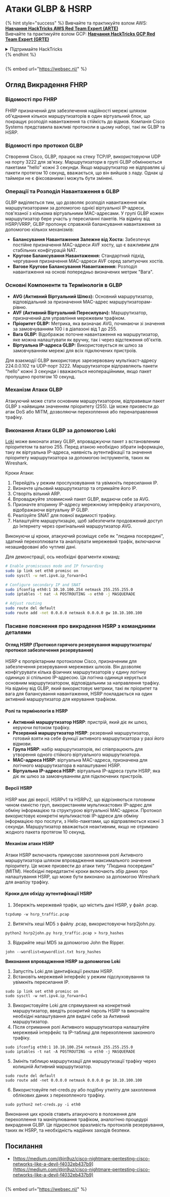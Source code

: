 # Атаки GLBP & HSRP

{% hint style="success" %}
Вивчайте та практикуйте взлом AWS: <img src="/.gitbook/assets/arte.png" alt="" data-size="line">[**Навчання HackTricks AWS Red Team Expert (ARTE)**](https://training.hacktricks.xyz/courses/arte)<img src="/.gitbook/assets/arte.png" alt="" data-size="line">\
Вивчайте та практикуйте взлом GCP: <img src="/.gitbook/assets/grte.png" alt="" data-size="line">[**Навчання HackTricks GCP Red Team Expert (GRTE)**<img src="/.gitbook/assets/grte.png" alt="" data-size="line">](https://training.hacktricks.xyz/courses/grte)

<details>

<summary>Підтримайте HackTricks</summary>

* Перевірте [**плани підписки**](https://github.com/sponsors/carlospolop)!
* **Приєднуйтесь до** 💬 [**групи Discord**](https://discord.gg/hRep4RUj7f) або [**групи telegram**](https://t.me/peass) або **слідкуйте** за нами на **Twitter** 🐦 [**@hacktricks\_live**](https://twitter.com/hacktricks\_live)**.**
* **Поширюйте хакерські трюки, надсилаючи PR до** [**HackTricks**](https://github.com/carlospolop/hacktricks) та [**HackTricks Cloud**](https://github.com/carlospolop/hacktricks-cloud) репозиторіїв на GitHub.

</details>
{% endhint %}

<figure><img src="https://pentest.eu/RENDER_WebSec_10fps_21sec_9MB_29042024.gif" alt=""><figcaption></figcaption></figure>

{% embed url="https://websec.nl/" %}

## Огляд Викрадення FHRP

### Відомості про FHRP
FHRP призначений для забезпечення надійності мережі шляхом об'єднання кількох маршрутизаторів в один віртуальний блок, що покращує розподіл навантаження та стійкість до відмов. Компанія Cisco Systems представила важливі протоколи в цьому наборі, такі як GLBP та HSRP.

### Відомості про протокол GLBP
Створення Cisco, GLBP, працює на стеку TCP/IP, використовуючи UDP на порту 3222 для зв'язку. Маршрутизатори в групі GLBP обмінюються пакетами "hello" кожні 3 секунди. Якщо маршрутизатор не відправляє ці пакети протягом 10 секунд, вважається, що він вийшов з ладу. Однак ці таймери не є фіксованими і можуть бути змінені.

### Операції та Розподіл Навантаження в GLBP
GLBP виділяється тим, що дозволяє розподіл навантаження між маршрутизаторами за допомогою однієї віртуальної IP-адреси, пов'язаної з кількома віртуальними MAC-адресами. У групі GLBP кожен маршрутизатор бере участь у пересиланні пакетів. На відміну від HSRP/VRRP, GLBP пропонує справжній балансування навантаження за допомогою кількох механізмів:

- **Балансування Навантаження Залежне від Хоста:** Забезпечує постійне призначення MAC-адреси AVF хосту, що є важливим для стабільних конфігурацій NAT.
- **Кругове Балансування Навантаження:** Стандартний підхід, чергування призначення MAC-адреси AVF серед запитуючих хостів.
- **Вагове Кругове Балансування Навантаження:** Розподіл навантаження на основі попередньо визначених метрик "Вага".

### Основні Компоненти та Термінологія в GLBP
- **AVG (Активний Віртуальний Шлюз):** Основний маршрутизатор, відповідальний за призначення MAC-адрес маршрутизаторам-рівню.
- **AVF (Активний Віртуальний Пересилувач):** Маршрутизатор, призначений для управління мережевим трафіком.
- **Пріоритет GLBP:** Метрика, яка визначає AVG, починаючи зі значення за замовчуванням 100 і в діапазоні від 1 до 255.
- **Вага GLBP:** Відображає поточне навантаження на маршрутизатор, яке можна налаштувати як вручну, так і через відстеження об'єктів.
- **Віртуальна IP-адреса GLBP:** Використовується як шлюз за замовчуванням мережі для всіх підключених пристроїв.

Для взаємодії GLBP використовує зарезервовану мультікаст-адресу 224.0.0.102 та UDP-порт 3222. Маршрутизатори відправляють пакети "hello" кожні 3 секунди і вважаються неопераційними, якщо пакет пропущено протягом 10 секунд.

### Механізм Атаки GLBP
Атакуючий може стати основним маршрутизатором, відправивши пакет GLBP з найвищим значенням пріоритету (255). Це може призвести до атак DoS або MITM, дозволяючи перехоплення або перенаправлення трафіку.

### Виконання Атаки GLBP за допомогою Loki
[Loki](https://github.com/raizo62/loki_on_kali) може виконати атаку GLBP, впроваджуючи пакет з встановленим пріоритетом та вагою 255. Перед атакою необхідно зібрати інформацію, таку як віртуальна IP-адреса, наявність аутентифікації та значення пріоритету маршрутизатора за допомогою інструментів, таких як Wireshark.

Кроки Атаки:
1. Перейдіть у режим прослуховування та увімкніть пересилання IP.
2. Визначте цільовий маршрутизатор та отримайте його IP.
3. Створіть вільний ARP.
4. Впроваджуйте зловмисний пакет GLBP, видаючи себе за AVG.
5. Призначте вторинну IP-адресу мережному інтерфейсу атакуючого, відображаючи віртуальну IP GLBP.
6. Реалізуйте SNAT для повної видимості трафіку.
7. Налаштуйте маршрутизацію, щоб забезпечити продовжений доступ до Інтернету через оригінальний маршрутизатор AVG.

Виконуючи ці кроки, атакуючий розміщує себе як "людина посередині", здатний перехоплювати та аналізувати мережевий трафік, включаючи незашифровані або чутливі дані.

Для демонстрації, ось необхідні фрагменти команд:
```bash
# Enable promiscuous mode and IP forwarding
sudo ip link set eth0 promisc on
sudo sysctl -w net.ipv4.ip_forward=1

# Configure secondary IP and SNAT
sudo ifconfig eth0:1 10.10.100.254 netmask 255.255.255.0
sudo iptables -t nat -A POSTROUTING -o eth0 -j MASQUERADE

# Adjust routing
sudo route del default
sudo route add -net 0.0.0.0 netmask 0.0.0.0 gw 10.10.100.100
```
### Пасивне пояснення про викрадення HSRP з командними деталями

#### Огляд HSRP (Протокол гарячого резервування маршрутизатора/протокол забезпечення резервування)
HSRP є пропрієтарним протоколом Cisco, призначеним для забезпечення резервування мережевих шлюзів. Він дозволяє конфігурувати кілька фізичних маршрутизаторів у єдину логічну одиницю зі спільною IP-адресою. Ця логічна одиниця керується основним маршрутизатором, відповідальним за направлення трафіку. На відміну від GLBP, який використовує метрики, такі як пріоритет та вага для балансування навантаження, HSRP покладається на один активний маршрутизатор для керування трафіком.

#### Ролі та термінологія в HSRP
- **Активний маршрутизатор HSRP**: пристрій, який діє як шлюз, керуючи потоком трафіку.
- **Резервний маршрутизатор HSRP**: резервний маршрутизатор, готовий взяти на себе функції активного маршрутизатора у разі його відмови.
- **Група HSRP**: набір маршрутизаторів, які співпрацюють для утворення одного стійкого віртуального маршрутизатора.
- **MAC-адреса HSRP**: віртуальна MAC-адреса, призначена для логічного маршрутизатора в налаштуванні HSRP.
- **Віртуальна IP-адреса HSRP**: віртуальна IP-адреса групи HSRP, яка діє як шлюз за замовчуванням для підключених пристроїв.

#### Версії HSRP
HSRP має дві версії, HSRPv1 та HSRPv2, що відрізняються головним чином ємністю груп, використанням мультикастових IP-адрес для обміну інформацією та структурою віртуальної MAC-адреси. Протокол використовує конкретні мультикастові IP-адреси для обміну інформацією про послуги, з Hello-пакетами, що відправляються кожні 3 секунди. Маршрутизатор вважається неактивним, якщо не отримано жодного пакета протягом 10 секунд.

#### Механізм атаки HSRP
Атаки HSRP включають примусове захоплення ролі Активного маршрутизатора шляхом впровадження максимального значення пріоритету. Це може призвести до атаки типу "Людина посередині" (MITM). Необхідні передатактні кроки включають збір даних про налаштування HSRP, що може бути виконано за допомогою Wireshark для аналізу трафіку.

#### Кроки для обхіду аутентифікації HSRP
1. Збережіть мережевий трафік, що містить дані HSRP, у файл .pcap.
```shell
tcpdump -w hsrp_traffic.pcap
```
2. Витягніть хеші MD5 з файлу .pcap, використовуючи hsrp2john.py.
```shell
python2 hsrp2john.py hsrp_traffic.pcap > hsrp_hashes
```
3. Відкрийте хеші MD5 за допомогою John the Ripper.
```shell
john --wordlist=mywordlist.txt hsrp_hashes
```

**Виконання впровадження HSRP за допомогою Loki**

1. Запустіть Loki для ідентифікації реклам HSRP.
2. Встановіть мережевий інтерфейс у режим підслуховування та увімкніть пересилання IP.
```shell
sudo ip link set eth0 promisc on
sudo sysctl -w net.ipv4.ip_forward=1
```
3. Використовуйте Loki для спрямування на конкретний маршрутизатор, введіть розкритий пароль HSRP та виконайте необхідні налаштування для видачі себе за Активний маршрутизатор.
4. Після отримання ролі Активного маршрутизатора налаштуйте мережевий інтерфейс та IP-таблиці для перехоплення законного трафіку.
```shell
sudo ifconfig eth0:1 10.10.100.254 netmask 255.255.255.0
sudo iptables -t nat -A POSTROUTING -o eth0 -j MASQUERADE
```
5. Змініть таблицю маршрутизації для маршрутизації трафіку через колишній Активний маршрутизатор.
```shell
sudo route del default
sudo route add -net 0.0.0.0 netmask 0.0.0.0 gw 10.10.100.100
```
6. Використовуйте net-creds.py або подібну утиліту для захоплення облікових даних з перехопленого трафіку.
```shell
sudo python2 net-creds.py -i eth0
```

Виконання цих кроків ставить атакуючого в положення для перехоплення та маніпулювання трафіком, аналогічно процедурі викрадення GLBP. Це підкреслює вразливість протоколів резервування, таких як HSRP, та необхідність надійних заходів безпеки.

## Посилання
- [https://medium.com/@in9uz/cisco-nightmare-pentesting-cisco-networks-like-a-devil-f4032eb437b9](https://medium.com/@in9uz/cisco-nightmare-pentesting-cisco-networks-like-a-devil-f4032eb437b9)

<figure><img src="https://pentest.eu/RENDER_WebSec_10fps_21sec_9MB_29042024.gif" alt=""><figcaption></figcaption></figure>

{% embed url="https://websec.nl/" %}
